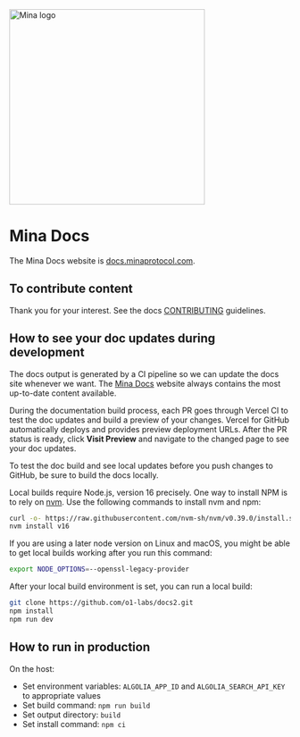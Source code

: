 <img src="https://github.com/MinaProtocol/docs/blob/main/public/static/img/svg/mina-wordmark-redviolet.svg" width="350" alt="Mina logo">

# Mina Docs

The Mina Docs website is [docs.minaprotocol.com](https://docs.minaprotocol.com/).

## To contribute content

Thank you for your interest. See the docs [CONTRIBUTING](CONTRIBUTING.md) guidelines.

## How to see your doc updates during development

The docs output is generated by a CI pipeline so we can update the docs site whenever we want. The [Mina Docs](https://docs.minaprotocol.com/) website always contains the most up-to-date content available. 

During the documentation build process, each PR goes through Vercel CI to test the doc updates and build a preview of your changes. Vercel for GitHub automatically deploys and provides preview deployment URLs. After the PR status is ready, click **Visit Preview** and navigate to the changed page to see your doc updates.

To test the doc build and see local updates before you push changes to GitHub, be sure to build the docs locally.
<!-- In case of version change, update .github/workflows/{test-tutorials.yml, snarkjs-api-reference.md} accordingly -->

Local builds require Node.js, version 16 precisely.
One way to install NPM is to rely on [nvm](https://github.com/nvm-sh/nvm). Use the following commands to install nvm and npm:

```sh
curl -o- https://raw.githubusercontent.com/nvm-sh/nvm/v0.39.0/install.sh | bash
nvm install v16
```

If you are using a later node version on Linux and macOS, you might be able to get local builds working after you run this command:

```sh
export NODE_OPTIONS=--openssl-legacy-provider
```

After your local build environment is set, you can run a local build:

```sh
git clone https://github.com/o1-labs/docs2.git
npm install
npm run dev
```

## How to run in production

On the host:

- Set environment variables: `ALGOLIA_APP_ID` and `ALGOLIA_SEARCH_API_KEY` to appropriate values
- Set build command: `npm run build`
- Set output directory: `build`
- Set install command: `npm ci`
